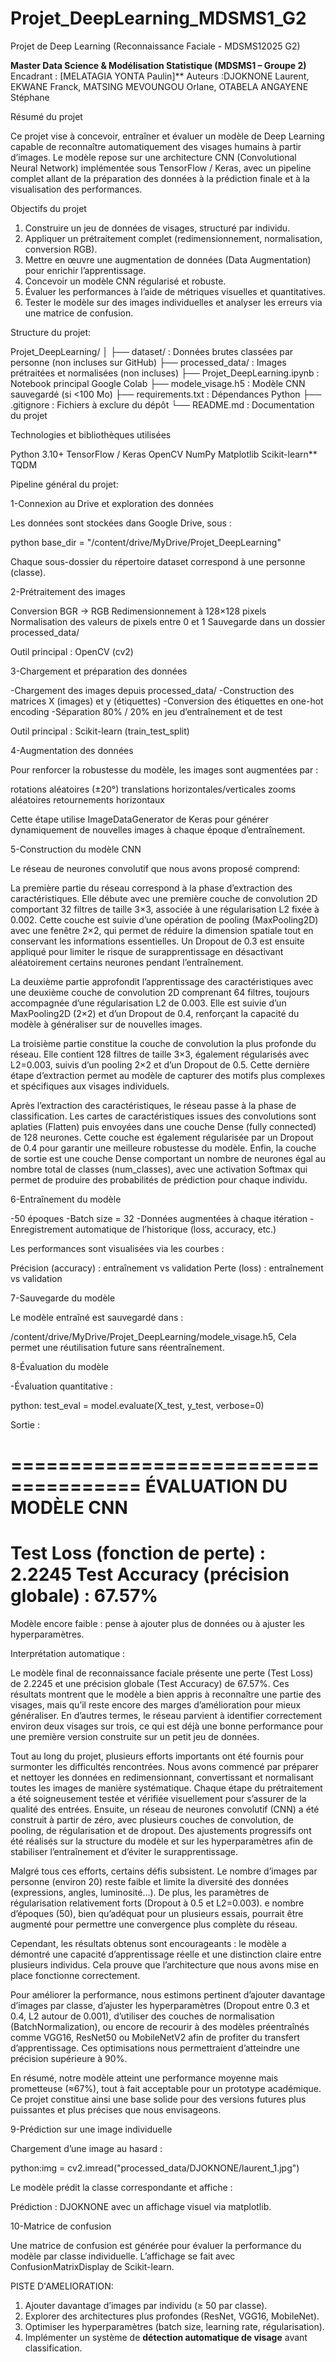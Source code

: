# Projet_DeepLearning_MDSMS1_G2
Projet de Deep Learning (Reconnaissance Faciale - MDSMS12025 G2)



**Master Data Science & Modélisation Statistique (MDSMS1 – Groupe 2)**
Encadrant : [MELATAGIA YONTA Paulin]**
Auteurs :DJOKNONE Laurent, EKWANE Franck, MATSING MEVOUNGOU Orlane, OTABELA ANGAYENE Stéphane


Résumé du projet

Ce projet vise à concevoir, entraîner et évaluer un modèle de Deep Learning capable de reconnaître automatiquement des visages humains à partir d’images.
Le modèle repose sur une architecture CNN (Convolutional Neural Network) implémentée sous TensorFlow / Keras, avec un pipeline complet allant de la préparation des données à la prédiction finale et à la visualisation des performances.



Objectifs du projet

1. Construire un jeu de données de visages, structuré par individu.
2. Appliquer un prétraitement complet (redimensionnement, normalisation, conversion RGB).
3. Mettre en œuvre une augmentation de données (Data Augmentation) pour enrichir l’apprentissage.
4. Concevoir un modèle CNN régularisé et robuste.
5. Évaluer les performances à l’aide de métriques visuelles et quantitatives.
6. Tester le modèle sur des images individuelles et analyser les erreurs via une matrice de confusion.


Structure du projet:


Projet_DeepLearning/
│
├── dataset/                  : Données brutes classées par personne (non incluses sur GitHub)
├── processed_data/            : Images prétraitées et normalisées (non incluses)
├── Projet_DeepLearning.ipynb  : Notebook principal Google Colab
├── modele_visage.h5           : Modèle CNN sauvegardé (si <100 Mo)
├── requirements.txt           : Dépendances Python
├── .gitignore                 : Fichiers à exclure du dépôt
└── README.md                  : Documentation du projet


Technologies et bibliothèques utilisées

Python 3.10+
TensorFlow / Keras
OpenCV
NumPy
Matplotlib
Scikit-learn**
TQDM



Pipeline général du projet:

1-Connexion au Drive et exploration des données

Les données sont stockées dans Google Drive, sous :

python
base_dir = "/content/drive/MyDrive/Projet_DeepLearning"


Chaque sous-dossier du répertoire dataset correspond à une personne (classe).

2-Prétraitement des images

Conversion BGR → RGB
Redimensionnement à 128×128 pixels
Normalisation des valeurs de pixels entre 0 et 1
Sauvegarde dans un dossier processed_data/

Outil principal : OpenCV (cv2)



3-Chargement et préparation des données

-Chargement des images depuis processed_data/
-Construction des matrices X (images) et y (étiquettes)
-Conversion des étiquettes en one-hot encoding
-Séparation 80% / 20% en jeu d’entraînement et de test

Outil principal : Scikit-learn (train_test_split)


 4-Augmentation des données

Pour renforcer la robustesse du modèle, les images sont augmentées par :

rotations aléatoires (±20°)
translations horizontales/verticales
 zooms aléatoires
retournements horizontaux

Cette étape utilise ImageDataGenerator de Keras pour générer dynamiquement de nouvelles images à chaque époque d’entraînement.


5-Construction du modèle CNN

Le réseau de neurones convolutif que nous avons proposé comprend:

  La première partie du réseau correspond à la phase d’extraction des caractéristiques. Elle débute avec une première couche de convolution 2D comportant 32 filtres de taille 3×3, associée à une régularisation L2 fixée à 0.002. Cette couche est suivie d’une opération de pooling (MaxPooling2D) avec une fenêtre 2×2, qui permet de réduire la dimension spatiale tout en conservant les informations essentielles. Un Dropout de 0.3 est ensuite appliqué pour limiter le risque de surapprentissage en désactivant aléatoirement certains neurones pendant l’entraînement.

   La deuxième partie approfondit l’apprentissage des caractéristiques avec une deuxième couche de convolution 2D comprenant 64 filtres, toujours accompagnée d’une régularisation L2 de 0.003. Elle est suivie d’un MaxPooling2D (2×2) et d’un Dropout de 0.4, renforçant la capacité du modèle à généraliser sur de nouvelles images.

   La troisième partie constitue la couche de convolution la plus profonde du réseau. Elle contient 128 filtres de taille 3×3, également régularisés avec L2=0.003, suivis d’un pooling 2×2 et d’un Dropout de 0.5. Cette dernière étape d’extraction permet au modèle de capturer des motifs plus complexes et spécifiques aux visages individuels.
  
  Après l’extraction des caractéristiques, le réseau passe à la phase de classification. Les cartes de caractéristiques issues des convolutions sont aplaties (Flatten) puis envoyées dans une couche Dense (fully connected) de 128 neurones. Cette couche est également régularisée par un Dropout de 0.4 pour garantir une meilleure robustesse du modèle. Enfin, la couche de sortie est une couche Dense comportant un nombre de neurones égal au nombre total de classes (num_classes), avec une activation Softmax qui permet de produire des probabilités de prédiction pour chaque individu.



6-Entraînement du modèle

-50 époques
-Batch size = 32
-Données augmentées à chaque itération
-Enregistrement automatique de l’historique (loss, accuracy, etc.)

Les performances sont visualisées via les courbes :


Précision (accuracy) : entraînement vs validation
Perte (loss) : entraînement vs validation


7-Sauvegarde du modèle

Le modèle entraîné est sauvegardé dans :


/content/drive/MyDrive/Projet_DeepLearning/modele_visage.h5, Cela permet une réutilisation future sans réentraînement.



8-Évaluation du modèle

-Évaluation quantitative :

python: test_eval = model.evaluate(X_test, y_test, verbose=0)


Sortie :

=====================================
      ÉVALUATION DU MODÈLE CNN
=====================================
 Test Loss (fonction de perte)     : 2.2245
 Test Accuracy (précision globale) : 67.57%
=====================================
 Modèle encore faible : pense à ajouter plus de données ou à ajuster les hyperparamètres.


Interprétation automatique :

Le modèle final de reconnaissance faciale présente une perte (Test Loss) de 2.2245 et une précision globale (Test Accuracy) de 67.57%. Ces résultats montrent que le modèle a bien appris à reconnaître une partie des visages, mais qu’il reste encore des marges d’amélioration pour mieux généraliser. En d’autres termes, le réseau parvient à identifier correctement environ deux visages sur trois, ce qui est déjà une bonne performance pour une première version construite sur un petit jeu de données.

Tout au long du projet, plusieurs efforts importants ont été fournis pour surmonter les difficultés rencontrées. Nous avons commencé par préparer et nettoyer les données en redimensionnant, convertissant et normalisant toutes les images de manière systématique. Chaque étape du prétraitement a été soigneusement testée et vérifiée visuellement pour s’assurer de la qualité des entrées. Ensuite, un réseau de neurones convolutif (CNN) a été construit à partir de zéro, avec plusieurs couches de convolution, de pooling, de régularisation et de dropout. Des ajustements progressifs ont été réalisés sur la structure du modèle et sur les hyperparamètres afin de stabiliser l’entraînement et d’éviter le surapprentissage.

Malgré tous ces efforts, certains défis subsistent. Le nombre d’images par personne (environ 20) reste faible et limite la diversité des données (expressions, angles, luminosité…). De plus, les paramètres de régularisation relativement forts (Dropout à 0.5 et L2=0.003). e nombre d’époques (50), bien qu’adéquat pour un plusieurs essais, pourrait être augmenté pour permettre une convergence plus complète du réseau.

Cependant, les résultats obtenus sont encourageants : le modèle a démontré une capacité d’apprentissage réelle et une distinction claire entre plusieurs individus. Cela prouve que l’architecture que nous avons mise en place fonctionne correctement.

Pour améliorer la performance, nous estimons pertinent d’ajouter davantage d’images par classe, d’ajuster les hyperparamètres (Dropout entre 0.3 et 0.4, L2 autour de 0.001), d’utiliser des couches de normalisation (BatchNormalization), ou encore de recourir à des modèles préentraînés comme VGG16, ResNet50 ou MobileNetV2 afin de profiter du transfert d’apprentissage. Ces optimisations nous permettraient d’atteindre une précision supérieure à 90%.

En résumé, notre modèle atteint une performance moyenne mais prometteuse (≈67%), tout à fait acceptable pour un prototype académique. Ce projet constitue ainsi une base solide pour des versions futures plus puissantes et plus précises que nous envisageons.



9-Prédiction sur une image individuelle

Chargement d’une image au hasard :

python:img = cv2.imread("processed_data/DJOKNONE/laurent_1.jpg")

Le modèle prédit la classe correspondante et affiche :


Prédiction : DJOKNONE avec un affichage visuel via matplotlib.



10-Matrice de confusion

Une matrice de confusion est générée pour évaluer la performance du modèle par classe individuelle.
L’affichage se fait avec ConfusionMatrixDisplay de Scikit-learn.

PISTE D'AMELIORATION:

1. Ajouter davantage d’images par individu (≥ 50 par classe).
2. Explorer des architectures plus profondes (ResNet, VGG16, MobileNet).
3. Optimiser les hyperparamètres (batch size, learning rate, régularisation).
4. Implémenter un système de **détection automatique de visage** avant classification.


